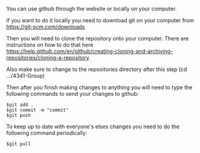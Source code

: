 You can use github through the website or locally on your computer. 

If you want to do it locally you need to download git on your computer from https://git-scm.com/downloads

Then you will need to clone the repository onto your computer. There are instructions on how to do that here https://help.github.com/en/github/creating-cloning-and-archiving-repositories/cloning-a-repository

Also make sure to change to the repsoitories directory after this step (cd .../4341-Group)

Then after you finish making changes to anything you will need to type the following commands to send your changes to github: 
```
$git add .
$git commit -m "commit"
$git push
```

To keep up to date with everyone's elses changes you need to do the following command periodically:
```
$git pull
```
